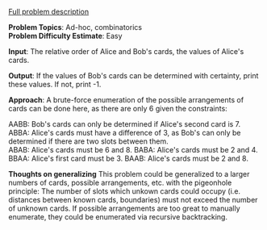 [Full problem description](https://mausa21.kattis.com/problems/codeguessing)

**Problem Topics**: Ad-hoc, combinatorics  
**Problem Difficulty Estimate**: Easy

**Input**: The relative order of Alice and Bob's cards, the values of Alice's cards.  

**Output**: If the values of Bob's cards can be determined with certainty, print these values.  If not, print -1.  

**Approach**: A brute-force enumeration of the possible arrangements of cards can be done here, as there are only 6 given the constraints:

  AABB: Bob's cards can only be determined if Alice's second card is 7.
  ABBA: Alice's cards must have a difference of 3, as Bob's can only be determined if there are two slots between them.  
  ABAB: Alice's cards must be 6 and 8.
  BABA: Alice's cards must be 2 and 4.  
  BBAA: Alice's first card must be 3.
  BAAB: Alice's cards must be 2 and 8.
  
  **Thoughts on generalizing**
  This problem could be generalized to a larger numbers of cards, possible arrangements, etc. with the pigeonhole principle: 
  The number of slots which unkown cards could occupy (i.e. distances between known cards, boundaries) must not exceed the number of unknown cards.
  If possible arrangements are too great to manually enumerate, they could be enumerated via recursive backtracking. 
